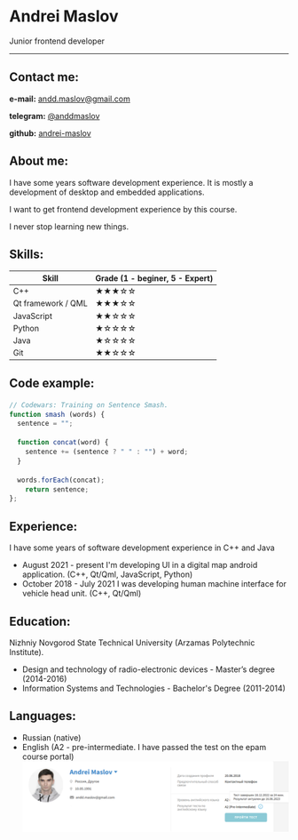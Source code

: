 # Andrei Maslov

Junior frontend developer

----

## Contact me:

**e-mail:** andd.maslov@gmail.com

**telegram:** [@anddmaslov](https://t.me/anddmaslov)

**github:** [andrei-maslov](https://github.com/andrei-maslov)

## About me:

I have some years software development experience. It is mostly a development of desktop and embedded applications.

I want to get frontend development experience by this course.

I never stop learning new things.

## Skills:

| Skill | Grade (1 - beginer, 5 - Expert) |
| --- | --- |
| C++ | ★★★☆☆ |
| Qt framework / QML | ★★★☆☆ |
| JavaScript | ★★☆☆☆ |
| Python | ★☆☆☆☆ |
| Java | ★☆☆☆☆ |
| Git | ★★☆☆☆ |

## Code example:

```javascript
// Codewars: Training on Sentence Smash.
function smash (words) {
  sentence = "";
  
  function concat(word) {
    sentence += (sentence ? " " : "") + word; 
  }
  
  words.forEach(concat);
    return sentence;
};
```

## Experience:

I have some years of software development experience in C++ and Java

- August 2021 - present
I'm developing UI in a digital map android application.
(C++, Qt/Qml, JavaScript, Python)
- October 2018 - July 2021
I was developing human machine interface for vehicle head unit. 
(C++, Qt/Qml)

## Education:

Nizhniy Novgorod State Technical University (Arzamas Polytechnic Institute).

- Design and technology of radio-electronic devices - Master’s degree (2014-2016)
- Information Systems and Technologies - Bachelor's Degree (2011-2014)

## Languages:

- Russian (native)
- English (A2 - pre-intermediate. I have passed the test on the epam course portal)
![Epam portal profile scrinshot](/images/english-test-epam-training.png)